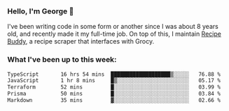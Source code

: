### Hello, I'm George 👋

I've been writing code in some form or another since I was about 8 years old, and recently made it my full-time job. On top of this, I maintain [Recipe Buddy](https://github.com/georgegebbett/recipe-buddy), a recipe scraper that interfaces with Grocy.  

<!--
**georgegebbett/georgegebbett** is a ✨ _special_ ✨ repository because its `README.md` (this file) appears on your GitHub profile.

Here are some ideas to get you started:

- 🔭 I’m currently working on ...
- 🌱 I’m currently learning ...
- 👯 I’m looking to collaborate on ...
- 🤔 I’m looking for help with ...
- 💬 Ask me about ...
- 📫 How to reach me: ...
- 😄 Pronouns: ...
- ⚡ Fun fact: ...
-->

### What I've been up to this week:
<!--START_SECTION:waka-->

```txt
TypeScript       16 hrs 54 mins  ███████████████████▒░░░░░   76.88 %
JavaScript       1 hr 8 mins     █▒░░░░░░░░░░░░░░░░░░░░░░░   05.17 %
Terraform        52 mins         █░░░░░░░░░░░░░░░░░░░░░░░░   03.99 %
Prisma           50 mins         █░░░░░░░░░░░░░░░░░░░░░░░░   03.84 %
Markdown         35 mins         ▓░░░░░░░░░░░░░░░░░░░░░░░░   02.66 %
```

<!--END_SECTION:waka-->
